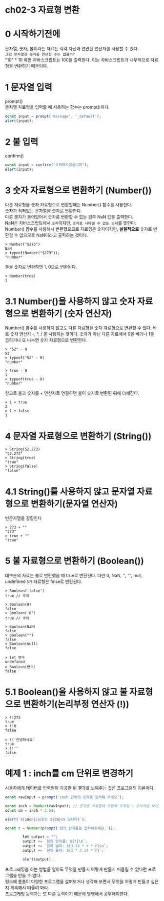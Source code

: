 # ch02-3 자료형 변환
# 0 시작하기전에
문자열, 숫자, 불이라는 자료는 각각 자신과 연관된 연산자를 사용할 수 있다.    
`그럼 문자열과 숫자를 연산할 수는 없을까?`  
"10" * 10 하면 자바스크립트는 100을 출력한다. 이는 자바스크립트가 내부적으로 자료형을 변환하기 때문이다.  

# 1 문자열 입력
prompt()  
문자열 자료형을 입력할 때 사용하는 함수는 prompt()이다.  
```javascript
const input = prompt('message', '_default');
alert(input);
```

# 2 불 입력
confirm()  
```javascript
const input = confirm("수락하시겠습니까");
alert(input);
```

# 3 숫자 자료형으로 변환하기 (Number())
다른 자료형을 숫자 자료형으로 변환할때는 Number() 함수를 사용한다.  
숫자가 적혀있는 문자열을 숫자로 변환한다.  
다른 문자가 들어있어서 숫자로 변환할 수 없는 경우 NaN 값을 출력한다.  
NaN은 자바스크립트에서 `숫자`이지만, `숫자로 나타낼 수 없는 숫자`를 뜻한다.  
Number() 함수를 사용해서 변환했으므로 자료형은 숫자이지만, **실질적으로** 숫자로 변환할 수 없으므로 NaN이라고 출력하는 것이다.
```
> Number("$273")
NaN
> typeof(Number("$273"));
"number"
```
불을 숫자로 변환하면 1, 0으로 변환된다.
```
> Number(true)
1
```

# 3.1 Number()을 사용하지 않고 숫자 자료형으로 변환하기 (숫자 연산자)
Number() 함수를 사용하지 않고도 다른 자료형을 숫자 자료형으로 변환할 수 있다. 바로 숫자 연산자 -, *, / 을 사용하는 것이다. 숫자가 아닌 다른 자료에서 0을 빼거나 1을 곱하거나 또 나누면 숫자 자료형으로 변환한다.
```
> "52" - 0
52
> typeof("52" - 0)
"number"

> true - 0
1
> typeof(true - 0)
"number"
```
참고로 불과 숫자를 + 연산자로 연결하면 불이 숫자로 변환된 뒤에 더해진다.
```
> 1 + true
2
> 1 + false
1
```

# 4 문자열 자료형으로 변환하기 (String())
```
> String(52.273)
"52.273"
> String(true)
"true"
> String(false)
"false"
```
# 4.1 String()를 사용하지 않고 문자열 자료형으로 변환하기(문자열 연산자)
빈문자열을 결합한다  
```
> 273 + ""
"273"
> true + ""
"true"
```

# 5 불 자료형으로 변환하기 (Boolean())
대부분의 자료는 불로 변환했을 때 true로 변환된다. 다만 0, NaN, '', "", null, undefined `5개` 자료형은 false로 변환된다.  
```
> Boolean('false')
true // 주의

> Boolean(0)
false
> Boolean('0')
true // 주의

> Boolean(NaN)
false
> Boolean("")
false
> Boolean(null)
false

> let 변수
undefined
> Boolean(변수)
false
```

# 5.1 Boolean()을 사용하지 않고 불 자료형으로 변환하기(논리부정 연산자 (!))
```
> !!273
true
> !!0
false

> !!'안녕하세요'
true
> !!''
false
```

# 예제 1 : inch를 cm 단위로 변경하기
사용자에게 데이터를 입력받아 가공한 뒤 결과를 보여주는 것은 프로그램의 기본이다.  
```javascript
const rawInput = prompt('inch 단위의 숫자를 입력해 주세요');

const inch = Number(rawInput); // 문자열 사용할때 두번째 주의점 : 숫자처럼 보이는 문자열
const cm = inch * 2.54;

alert(`${inch}inch는 ${cm}cm 입니다}`);
```
```javascript
const r = Number(prompt('원의 반지름을 입력해주세요.'));

        let output = "";
        output += `원의 반지름: ${r}\n`;
        output += `원의 넓이: ${3.14 * r * r}\n`;
        output += `원의 둘레: ${2 * 3.14 * r}`;

        alert(output);
```
프로그래밍을 하는 방법을 알아도 무엇을 만들지 어떻게 만들지 떠올릴 수 없다면 프로그램을 만들 수 없다.  
평소에 틈틈이 다양한 프로그램을 살펴보거나 생각해 보면서 무엇을 어떻게 만들고 싶은지 계속해서 떠올려 봐라.  
프로그래밍 능력과는 또 다른 능력이기 때문에 병행해서 공부해야한다.  